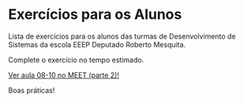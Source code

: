 # Exercícios para os Alunos
Lista de exercícios para os alunos das turmas de Desenvolvimento de Sistemas da escola EEEP Deputado Roberto Mesquita.

Complete o exercício no tempo estimado.

<a href="https://meet.google.com/dnf-yckv-nbm" target="_blank">Ver aula 08-10 no MEET (parte 2)!</a>

Boas práticas!
